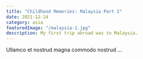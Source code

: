 ```yaml
---
title: "Childhood Memories: Malaysia Part I"
date: 2021-12-24
category: asia
featuredImage: "/malaysia-1.jpg"
description: My first trip abroad was to Malaysia.
---
```


Ullamco et nostrud magna commodo nostrud ...